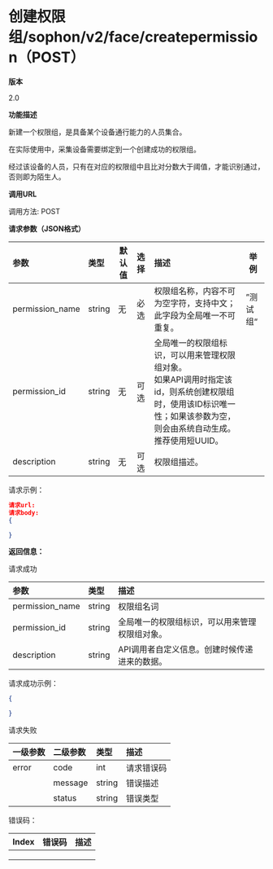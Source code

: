 # 创建权限组/sophon/v2/face/createpermission（POST）

**版本**

2.0

**功能描述**

新建一个权限组，是具备某个设备通行能力的人员集合。

在实际使用中，采集设备需要绑定到一个创建成功的权限组。

经过该设备的人员，只有在对应的权限组中且比对分数大于阈值，才能识别通过，否则即为陌生人。

**调用URL**

调用方法: POST

**请求参数（JSON格式）**

| 参数            | 类型   |  默认值  | 选择 | 描述                                                         |  举例  |
| :-------------- | :----- | ----------------------------------- | :--- | :----------------------------------------------------------- | --------------------------------- |
| permission_name | string | 无                                  | 必选 | 权限组名称，内容不可为空字符，支持中文；<br />此字段为全局唯一不可重复。<br /> | ”测试组“                          |
| permission_id | string | 无 | 可选 | 全局唯一的权限组标识，可以用来管理权限组对象。<br />如果API调用时指定该id，则系统创建权限组时，使用该ID标识唯一性；如果该参数为空，则会由系统自动生成。<br />推荐使用短UUID。 |  |
| description     | string | 无                                  | 可选 | 权限组描述。 |                                   |



请求示例：

```json
请求url: 
请求body:
{

}
```

**返回信息：**

请求成功

| 参数            | 类型   | 描述                                           |
| :-------------- | :----- | :--------------------------------------------- |
| permission_name | string | 权限组名词                                     |
| permission_id   | string | 全局唯一的权限组标识，可以用来管理权限组对象。 |
| description     | string | API调用者自定义信息。创建时候传递进来的数据。  |

请求成功示例：

```json
{

}
```

请求失败

| 一级参数 | 二级参数 | 类型   | 描述       |
| :------- | :------- | :----- | :--------- |
| error    | code     | int    | 请求错误码 |
|          | message  | string | 错误描述   |
|          | status   | string | 错误类型   |

错误码：

| Index | 错误码 | 描述 |
| ----- | ------ | ---- |
|       |        |      |
|       |        |      |
|       |        |      |


